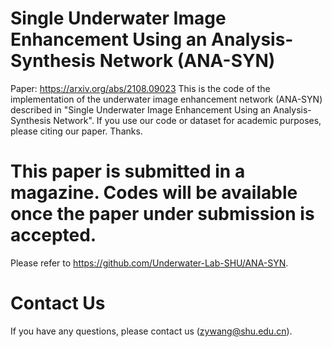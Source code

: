 # Single Underwater Image Enhancement Using an Analysis-Synthesis Network (ANA-SYN)
Paper: https://arxiv.org/abs/2108.09023
This is the code of the implementation of the underwater image enhancement network (ANA-SYN) described in "Single Underwater Image Enhancement Using an Analysis-Synthesis Network". If you use our code or dataset for academic purposes, please citing our paper. Thanks.

# This paper is submitted in a magazine. Codes will be available once the paper under submission is accepted.

Please refer to https://github.com/Underwater-Lab-SHU/ANA-SYN.

# Contact Us
If you have any questions, please contact us (zywang@shu.edu.cn).
